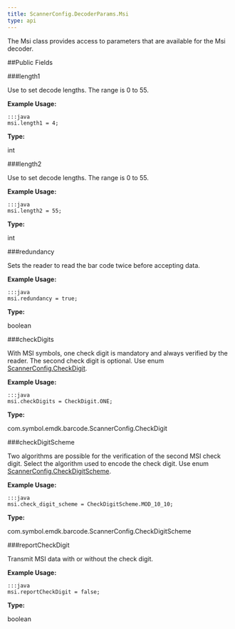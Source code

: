 ```yaml
---
title: ScannerConfig.DecoderParams.Msi
type: api
---
```



The Msi class provides access to parameters that are available for
 the Msi decoder.

##Public Fields

###length1

Use to set decode lengths. The range is 0 to 55.
 
 

**Example Usage:**
	
	:::java	
	msi.length1 = 4;


**Type:**

int

###length2

Use to set decode lengths. The range is 0 to 55.
 
 

**Example Usage:**
	
	:::java	
	msi.length2 = 55;


**Type:**

int

###redundancy

Sets the reader to read the bar code twice before accepting data.
 
 

**Example Usage:**
	
	:::java	
	msi.redundancy = true;


**Type:**

boolean

###checkDigits

With MSI symbols, one check digit is mandatory and always
 verified by the reader. The second check digit is optional. Use
 enum [ ScannerConfig.CheckDigit](../ScannerConfig-CheckDigit).
 
 

**Example Usage:**
	
	:::java	
	msi.checkDigits = CheckDigit.ONE;


**Type:**

com.symbol.emdk.barcode.ScannerConfig.CheckDigit

###checkDigitScheme

Two algorithms are possible for the verification of the second
 MSI check digit. Select the algorithm used to encode the check
 digit. Use enum [ ScannerConfig.CheckDigitScheme](../ScannerConfig-CheckDigitScheme).
 
 

**Example Usage:**
	
	:::java	
	msi.check_digit_scheme = CheckDigitScheme.MOD_10_10;


**Type:**

com.symbol.emdk.barcode.ScannerConfig.CheckDigitScheme

###reportCheckDigit

Transmit MSI data with or without the check digit.
 
 

**Example Usage:**
	
	:::java	
	msi.reportCheckDigit = false;


**Type:**

boolean

